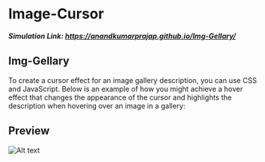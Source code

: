 # Image-Cursor
***Simulation Link: https://anandkumarprajap.github.io/Img-Gellary/***

## Img-Gellary
To create a cursor effect for an image gallery description, you can use CSS and JavaScript. Below is an example of how you might achieve a hover effect that changes the appearance of the cursor and highlights the description when hovering over an image in a gallery:

## Preview
![Alt text](https://anandkumarprajap.github.io/Img-Gellary/)

